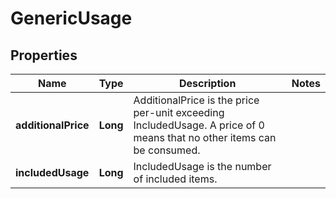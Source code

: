 

# GenericUsage


## Properties

| Name | Type | Description | Notes |
|------------ | ------------- | ------------- | -------------|
|**additionalPrice** | **Long** | AdditionalPrice is the price per-unit exceeding IncludedUsage. A price of 0 means that no other items can be consumed. |  |
|**includedUsage** | **Long** | IncludedUsage is the number of included items. |  |



